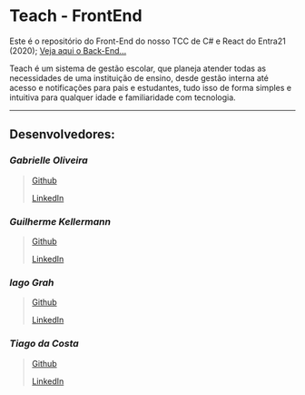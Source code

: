 # **Teach - FrontEnd**

Este é o repositório do Front-End do nosso TCC de C# e React do Entra21 (2020);
[Veja aqui o Back-End...](https://github.com/tiagosada/TeachProj)


Teach é um sistema de gestão escolar, que planeja atender todas as necessidades de uma instituição de ensino, desde gestão interna até acesso e notificações para pais e estudantes, tudo isso de forma simples e intuitiva para qualquer idade e familiaridade com tecnologia.

---

## **Desenvolvedores**:
### _Gabrielle Oliveira_
> [Github](https://github.com/Gabi-ziasmin)
> 
> [LinkedIn](http://linkedin.com/in/gabrielle-yasmin-de-oliveira-76549015b)

### _Guilherme Kellermann_
> [Github](https://github.com/guilhermekuehl)
> 
> [LinkedIn](https://www.linkedin.com/in/guilherme-kuehl-kellermann-a3717b1a1)

### _Iago Grah_
> [Github](https://github.com/IagoGrah)
> 
> [LinkedIn](https://www.linkedin.com/in/IagoGrah)

### _Tiago da Costa_
> [Github](https://github.com/tiagosada)
> 
> [LinkedIn](https://www.linkedin.com/in/tiagosadacosta)